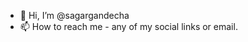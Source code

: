 - 👋 Hi, I’m @sagargandecha
- 📫 How to reach me - any of my social links or email.

<!---
sagargandecha/sagargandecha is a ✨ special ✨ repository because its `README.md` (this file) appears on your GitHub profile.
You can click the Preview link to take a look at your changes.
--->
